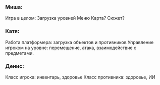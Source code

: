 ### Миша:

Игра в целом: 
Загрузка уровней
Меню
Карта?
Сюжет?

### Катя:

Работа платформера: загрузка объектов и противников
Управление игроком на уровне: перемещение, атака, взаимодействие с предметами.

### Денис:

Класс игрока: инвентарь, здоровье
Класс противника: здоровье, ИИ


